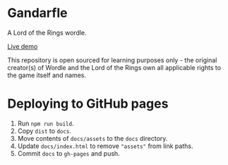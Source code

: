 # Gandarfle

A Lord of the Rings wordle.

[Live demo](https://max-radin.github.io/vue-wordle/)

This repository is open sourced for learning purposes only - the original creator(s) of Wordle and the Lord of the Rings own all applicable rights to the game itself and names.

# Deploying to GitHub pages

1. Run `npm run build`.
2. Copy `dist` to `docs`.
3. Move contents of `docs/assets` to the `docs` directory.
4. Update `docs/index.html` to remove `"assets"` from link paths.
5. Commit `docs` to `gh-pages` and push.